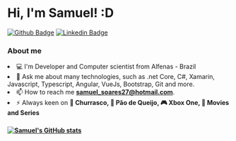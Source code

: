 # Hi, I'm Samuel! :D

[![Github Badge](https://img.shields.io/badge/-Github-000?style=flat-square&logo=Github&logoColor=white&link=https://github.com/samuelsoares27)](https://github.com/samuelsoares27)
[![Linkedin Badge](https://img.shields.io/badge/-LinkedIn-blue?style=flat-square&logo=Linkedin&logoColor=white&link=https://www.linkedin.com/in/samuel-soares-guimarães-81077b173/)](https://www.linkedin.com/in/samuel-soares-guimarães-81077b173/)


### About me

<li><g-emoji class="g-emoji" alias="computer" fallback-src="https://github.githubassets.com/images/icons/emoji/unicode/1f4bb.png">💻</g-emoji>
I'm Developer and Computer scientist from Alfenas - Brazil
</li>

<li><g-emoji class="g-emoji" alias="speech_balloon" fallback-src="https://github.githubassets.com/images/icons/emoji/unicode/1f4ac.png">💬</g-emoji>
Ask me about many technologies, such as .net Core, C#, Xamarin, Javascript, Typescript, Angular, VueJs, Bootstrap, Git and more.
</li>

<li>
<g-emoji class="g-emoji" alias="mailbox" fallback-src="https://github.githubassets.com/images/icons/emoji/unicode/1f4eb.png">📫</g-emoji>  How to reach me <strong><a href="mailto:samuel_soares27@hotmail.com">samuel_soares27@hotmail.com</a></strong>.
</li>

<li>
<g-emoji class="g-emoji" alias="zap" fallback-src="https://github.githubassets.com/images/icons/emoji/unicode/26a1.png">⚡</g-emoji>  Always keen on <strong><g-emoji class="g-emoji" alias="meat_on_bone" fallback-src="https://github.githubassets.com/images/icons/emoji/unicode/1f356.png">🍖</g-emoji> Churrasco, <g-emoji class="g-emoji" alias="cheese" fallback-src="https://github.githubassets.com/images/icons/emoji/unicode/1f9c0.png">🧀</g-emoji> Pão de Queijo, <g-emoji class="g-emoji" alias="video_game" fallback-src="https://github.githubassets.com/images/icons/emoji/unicode/1f3ae.png">🎮</g-emoji> Xbox One, <g-emoji class="g-emoji" alias="popcorn" fallback-src="https://github.githubassets.com/images/icons/emoji/unicode/1f37f.png">🍿</g-emoji> Movies and Series
</li>

###

[![Samuel's GitHub stats](https://github-readme-stats.vercel.app/api?username=samuelsoares27)](https://github.com/samuelsoares27/samuelsoares27)
